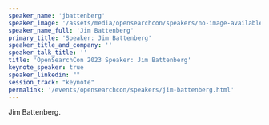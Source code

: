 ```yaml
---
speaker_name: 'jbattenberg'
speaker_image: '/assets/media/opensearchcon/speakers/no-image-available.png'
speaker_name_full: 'Jim Battenberg'
primary_title: 'Speaker: Jim Battenberg'
speaker_title_and_company: ''
speaker_talk_title: ''
title: 'OpenSearchCon 2023 Speaker: Jim Battenberg'
keynote_speaker: true
speaker_linkedin: ""
session_track: "keynote"
permalink: '/events/opensearchcon/speakers/jim-battenberg.html'
---
```

Jim Battenberg.

